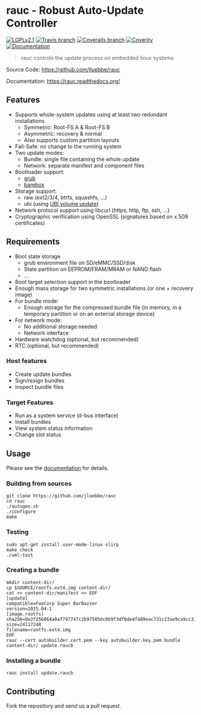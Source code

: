 # rauc - Robust Auto-Update Controller

[![LGPLv2.1](https://img.shields.io/badge/license-LGPLv2.1-blue.svg)](https://raw.githubusercontent.com/jluebbe/rauc/master/COPYING)
[![Travis branch](https://img.shields.io/travis/jluebbe/rauc/master.svg)](https://travis-ci.org/jluebbe/rauc)
[![Coveralls branch](https://img.shields.io/coveralls/jluebbe/rauc/master.svg)](https://coveralls.io/r/jluebbe/rauc)
[![Coverity](https://img.shields.io/coverity/scan/5085.svg)](https://scan.coverity.com/projects/5085)
[![Documentation](https://readthedocs.org/projects/rauc/badge/?version=latest)](http://rauc.readthedocs.org/en/latest/?badge=latest)

> rauc controls the update process on embedded linux systems

Source Code: https://github.com/jluebbe/rauc

Documentation: https://rauc.readthedocs.org/

## Features

* Supports whole-system updates using at least two redundant installations
  * Symmetric: Root-FS A & Root-FS B
  * Asymmetric: recovery & normal
  * Also supports custom partition layouts
* Fail-Safe: no change to the running system
* Two update modes:
  * Bundle: single file containing the whole update
  * Network: separate manifest and component files
* Bootloader support:
  * [grub](https://www.gnu.org/software/grub/)
  * [barebox](http://barebox.org/)
* Storage support:
  * raw (ext2/3/4, btrfs, squashfs, ...)
  * ubi (using [UBI volume update](http://www.linux-mtd.infradead.org/doc/ubi.html#L_volupdate))
* Network protocol support using libcurl (https, http, ftp, ssh, ...)
* Cryptographic verification using OpenSSL (signatures based on x.509
  certificates)

## Requirements

* Boot state storage
  * grub environment file on SD/eMMC/SSD/disk
  * State partition on EEPROM/FRAM/MRAM or NAND flash
  * ...
* Boot target selection support in the bootloader
* Enough mass storage for two symmetric installations (or one + recovery image)
* For bundle mode:
  * Enough storage for the compressed bundle file (in memory, in a temporary
    partition or on an external storage device)
* For network mode:
  * No additional storage needed
  * Network interface
* Hardware watchdog (optional, but recommended)
* RTC (optional, but recommended)

### Host features
* Create update bundles
* Sign/resign bundles
* Inspect bundle files

### Target Features
* Run as a system service (d-bus interface)
* Install bundles
* View system status information
* Change slot status

## Usage

Please see the [documentation](https://rauc.readthedocs.org/) for details.

### Building from sources

    git clone https://github.com/jluebbe/rauc
    cd rauc
    ./autogen.sh
    ./configure
    make

### Testing

    sudo apt-get install user-mode-linux slirp
    make check
    ./uml-test

### Creating a bundle

    mkdir content-dir/
    cp $SOURCE/rootfs.ext4.img content-dir/
    cat >> content-dir/manifest << EOF
    [update]
    compatible=FooCorp Super BarBazzer
    version=2015.04-1
    [image.rootfs]
    sha256=de2f256064a0af797747c2b97505dc0b9f3df0de4f489eac731c23ae9ca9cc31
    size=24117248
    filename=rootfs.ext4.img
    EOF
    rauc --cert autobuilder.cert.pem --key autobuilder.key.pem bundle content-dir/ update.raucb

### Installing a bundle

    rauc install update.raucb

## Contributing

Fork the repository and send us a pull request.
